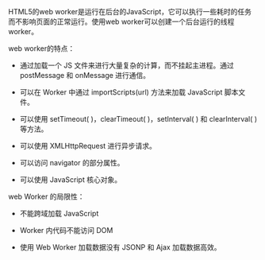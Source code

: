 HTML5的web worker是运行在后台的JavaScript，它可以执行一些耗时的任务而不影响页面的正常运行。使用web worker可以创建一个后台运行的线程worker。

web worker的特点：
- 通过加载一个 JS 文件来进行大量复杂的计算，而不挂起主进程。通过 postMessage 和 onMessage 进行通信。

- 可以在 Worker 中通过 importScripts(url) 方法来加载 JavaScript 脚本文件。

- 可以使用 setTimeout( )，clearTimeout( )，setInterval( ) 和 clearInterval( ) 等方法。

- 可以使用 XMLHttpRequest 进行异步请求。

- 可以访问 navigator 的部分属性。

- 可以使用 JavaScript 核心对象。

web Worker 的局限性：

- 不能跨域加载 JavaScript

- Worker 内代码不能访问 DOM

- 使用 Web Worker 加载数据没有 JSONP 和 Ajax 加载数据高效。